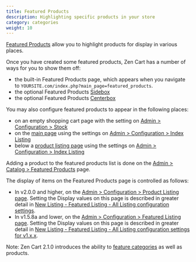 ```yaml
---
title: Featured Products
description: Highlighting specific products in your store 
category: categories
weight: 10
---
```


[Featured Products](/user/admin_pages/catalog/featured/) allow you to highlight 
products for display in various places. 

Once you have created some featured products, Zen Cart has a number of ways for you to show them off: 

- the built-in Featured Products page, which appears when you navigate to `YOURSITE.com/index.php?main_page=featured_products`.
- the optional Featured Products [Sidebox](/user/template/sideboxes/) 
- the optional Featured Products [Centerbox](/user/template/centerboxes/)

You may also configure featured products to appear in the following places: 

- on an empty shopping cart page with the setting on [Admin > Configuration > Stock](/user/admin_pages/configuration/configuration_stock/)
- on the [main page](/user/storefront_pages/home_page/) using the settings on [Admin > Configuration > Index Listing](/user/admin_pages/configuration/configuration_indexlisting/)
- below a [product listing page](/user/storefront_pages/listing_pages/) using the settings on [Admin > Configuration > Index Listing](/user/admin_pages/configuration/configuration_indexlisting/)

Adding a product to the featured products list is done on the [Admin > Catalog > Featured Products](/user/admin_pages/catalog/featured/) page. 

The display of items on the Featured Products page is controlled as follows: 
- In v2.0.0 and higher, on the [Admin > Configuration > Product Listing page](/user/admin_pages/configuration/configuration_productlisting/).  Setting the Display values on this page is described in greater detail in [New Listing - Featured Listing - All Listing configuration settings](/user/template/new_featured_all_listing_page_configuration/). 
- In v1.5.8a and lower, on the [Admin > Configuration > Featured Listing page](/user/admin_pages/configuration/configuration_featuredlisting/).  Setting the Display values on this page is described in greater detail in [New Listing - Featured Listing - All Listing configuration settings for v1.x.x](/user/template/new_featured_all_listing_page_configuration/). 

Note: Zen Cart 2.1.0 introduces the ability to [feature categories](/user/admin_pages/catalog/featured_categories/) as well as products. 
